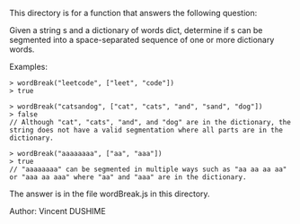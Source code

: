 This directory is for a function that answers the following question:

Given a string s and a dictionary of words dict, determine if s can be segmented into a space-separated sequence of one or more dictionary words.

Examples:

```
> wordBreak("leetcode", ["leet", "code"])
> true

> wordBreak("catsandog", ["cat", "cats", "and", "sand", "dog"])
> false
// Although "cat", "cats", "and", and "dog" are in the dictionary, the string does not have a valid segmentation where all parts are in the dictionary.

> wordBreak("aaaaaaaa", ["aa", "aaa"])
> true
// "aaaaaaaa" can be segmented in multiple ways such as "aa aa aa aa" or "aaa aa aaa" where "aa" and "aaa" are in the dictionary.
```
The answer is in the file wordBreak.js in this directory.

Author: Vincent DUSHIME
